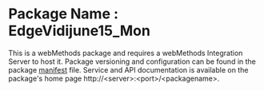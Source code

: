 # Package Name : EdgeVidijune15_Mon
This is a webMethods package and requires a webMethods Integration Server to host it. Package versioning and configuration can be found in the package [manifest](./EdgeVidijune15_Mon/manifest.v3) file. Service and API documentation is available on the package's home page http://&lt;server&gt;:&lt;port&gt;/&lt;packagename>.